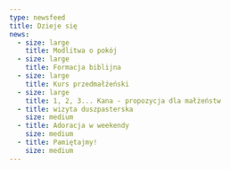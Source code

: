 ```yaml
---
type: newsfeed
title: Dzieje się
news:
  - size: large
    title: Modlitwa o pokój
  - size: large
    title: Formacja biblijna
  - size: large
    title: Kurs przedmałżeński
  - size: large
    title: 1, 2, 3... Kana - propozycja dla małżeństw
  - title: wizyta duszpasterska
    size: medium
  - title: Adoracja w weekendy
    size: medium
  - title: Pamiętajmy!
    size: medium
---
```

